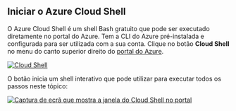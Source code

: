 
## <a name="launch-azure-cloud-shell"></a>Iniciar o Azure Cloud Shell

O Azure Cloud Shell é um shell Bash gratuito que pode ser executado diretamente no portal do Azure. Tem a CLI do Azure pré-instalada e configurada para ser utilizada com a sua conta. Clique no botão **Cloud Shell** no menu do canto superior direito do [portal do Azure](https://portal.azure.com).

[![Cloud Shell](./media/cloud-shell-try-it/cloud-shell-menu.png)](https://portal.azure.com)

O botão inicia um shell interativo que pode utilizar para executar todos os passos neste tópico:

[![Captura de ecrã que mostra a janela do Cloud Shell no portal](./media/cloud-shell-try-it/cloud-shell-safari.png)](https://portal.azure.com)











